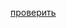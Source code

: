 <a href="https://deadlyparkourkillerdarkbrawlstars1998.github.io/final/src/index.html">проверить</a>
